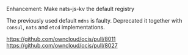 Enhancement: Make nats-js-kv the default registry

The previously used default `mdns` is faulty. Deprecated it together with `consul`, `nats` and `etcd` implementations.

https://github.com/owncloud/ocis/pull/8011
https://github.com/owncloud/ocis/pull/8027
